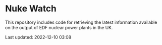 # Nuke Watch

This repository includes code for retrieving the latest information available on the output of EDF nuclear power plants in the UK.

Last updated: 2022-12-10 03:08